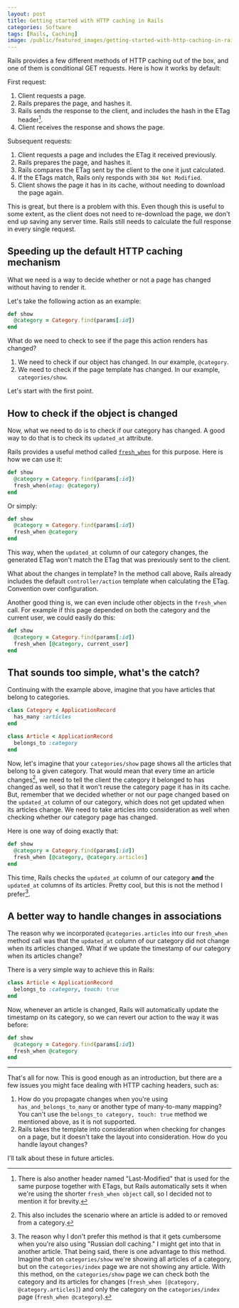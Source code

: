 ```yaml
---
layout: post
title: Getting started with HTTP caching in Rails
categories: Software
tags: [Rails, Caching]
image: /public/featured_images/getting-started-with-http-caching-in-rails.jpg
---
```


Rails provides a few different methods of HTTP caching out of the box, and one of them is conditional GET requests. Here is how it works by default:

First request:
1. Client requests a page.
1. Rails prepares the page, and hashes it.
1. Rails sends the response to the client, and includes the hash in the ETag header[^1].
1. Client receives the response and shows the page.

Subsequent requests:
1. Client requests a page and includes the ETag it received previously.
1. Rails prepares the page, and hashes it.
1. Rails compares the ETag sent by the client to the one it just calculated.
1. If the ETags match, Rails only responds with `304 Not Modified`.
1. Client shows the page it has in its cache, without needing to download the page again.

This is great, but there is a problem with this. Even though this is useful to some extent, as the client does not need to re-download the page, we don't end up saving any server time. Rails still needs to calculate the full response in every single request.

## Speeding up the default HTTP caching mechanism
What we need is a way to decide whether or not a page has changed without having to render it.

Let's take the following action as an example:

```ruby
def show
  @category = Category.find(params[:id])
end
```

What do we need to check to see if the page this action renders has changed?

1. We need to check if our object has changed. In our example, `@category`.
1. We need to check if the page template has changed. In our example, `categories/show`.

Let's start with the first point.

## How to check if the object is changed
Now, what we need to do is to check if our category has changed. A good way to do that is to check its `updated_at` attribute.

Rails provides a useful method called [`fresh_when`](https://api.rubyonrails.org/classes/ActionController/ConditionalGet.html#method-i-fresh_when) for this purpose. Here is how we can use it:

```ruby
def show
  @category = Category.find(params[:id])
  fresh_when(etag: @category)
end
```

Or simply:

```ruby
def show
  @category = Category.find(params[:id])
  fresh_when @category
end
```

This way, when the `updated_at` column of our category changes, the generated ETag won't match the ETag that was previously sent to the client.

What about the changes in template? In the method call above, Rails already includes the default `controller/action` template when calculating the ETag. Convention over configuration.

Another good thing is, we can even include other objects in the `fresh_when` call. For example if this page depended on both the category and the current user, we could easily do this:

```ruby
def show
  @category = Category.find(params[:id])
  fresh_when [@category, current_user]
end
```

## That sounds too simple, what's the catch?
Continuing with the example above, imagine that you have articles that belong to categories.

```ruby
class Category < ApplicationRecord
  has_many :articles
end

class Article < ApplicationRecord
  belongs_to :category
end
```

Now, let's imagine that your `categories/show` page shows all the articles that belong to a given category. That would mean that every time an article changes[^2], we need to tell the client the category it belonged to has changed as well, so that it won't reuse the category page it has in its cache. But, remember that we decided whether or not our page changed based on the `updated_at` column of our category, which does not get updated when its articles change. We need to take articles into consideration as well when checking whether our category page has changed.

Here is one way of doing exactly that:

```ruby
def show
  @category = Category.find(params[:id])
  fresh_when [@category, @category.articles]
end
```

This time, Rails checks the `updated_at` column of our category **and** the `updated_at` columns of its articles. Pretty cool, but this is not the method I prefer[^3].

## A better way to handle changes in associations
The reason why we incorporated `@categories.articles` into our `fresh_when` method call was that the `updated_at` column of our category did not change when its articles changed. What if we update the timestamp of our category when its articles change?

There is a very simple way to achieve this in Rails:

```ruby
class Article < ApplicationRecord
  belongs_to :category, touch: true
end
```

Now, whenever an article is changed, Rails will automatically update the timestamp on its category, so we can revert our action to the way it was before:

```ruby
def show
  @category = Category.find(params[:id])
  fresh_when @category
end
```

---

That's all for now. This is good enough as an introduction, but there are a few issues you might face dealing with HTTP caching headers, such as:

1. How do you propagate changes when you're using `has_and_belongs_to_many` or another type of many-to-many mapping? You can't use the `belongs_to category, touch: true` method we mentioned above, as it is not supported.
1. Rails takes the template into consideration when checking for changes on a page, but it doesn't take the layout into consideration. How do you handle layout changes?

I'll talk about these in future articles.

[^1]: There is also another header named "Last-Modified" that is used for the same purpose together with ETags, but Rails automatically sets it when we're using the shorter `fresh_when object` call, so I decided not to mention it for brevity.
[^2]: This also includes the scenario where an article is added to or removed from a category.
[^3]: The reason why I don't prefer this method is that it gets cumbersome when you're also using "Russian doll caching." I might get into that in another article. That being said, there is one advantage to this method. Imagine that on `categories/show` we're showing all articles of a category, but on the `categories/index` page we are not showing any article. With this method, on the `categories/show` page we can check both the category and its articles for changes (`fresh_when [@category, @category.articles]`) and only the category on the `categories/index` page (`fresh_when @category`).
